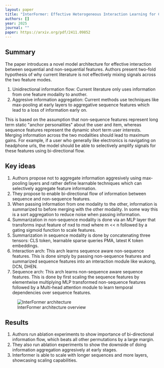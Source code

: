 ```yaml
---
layout: paper
title: "InterFormer: Effective Heterogeneous Interaction Learning for Click-Through Rate Prediction"
authors: []
year: 2025
journal: ""
paper: https://arxiv.org/pdf/2411.09852
---
```


## Summary

The paper introduces a novel model architecture for effective interaction between sequential and non-sequential features. Authors present two-fold hypothesis of why current literature is not effectively mixing signals across the two feature modes. 
1. Unidirectional information flow: Current literature only uses information from one feature modality to another. 
2. Aggresive information aggregation: Current methods use techniques like max-pooling at early layers to aggregative sequence features which lead to a loss of information early on. 

This is based on the assumption that non-sequence features represent long term static "anchor personalities" about the user and item, whereas sequence features represent the dynamic short term user interests. Merging information across the two modalities should lead to maximum gains. For example, if a user who generally like electronics is navigating on headphone urls, the model should be able to selectively amplify signals for these features using bi-directional flow.

## Key ideas

1. Authors propose not to aggregate information aggresively using max-pooling layers and rather define learnable techniques which can selectively aggregate feature information.
2. They propose to enable bi-directional flow of information between sequence and non-sequence features. 
3. When passing information from one modality to the other, information is summarized to before merging with the other modality. In some way this is a sort aggregation to reduce noise when passing information.
4. Summarization in non-sequence modality is done via an MLP layer that transforms input feature of nxd to mxd where m &lt;&lt; n followed by a gating sigmoid function to scale features.
5. Summarization in sequence modality is done by concatenating three tensors: CLS token, learnable sparse queries PMA, latest K token embeddings. 
6. Interaction arch: This arch learns sequence aware non-sequence features. This is done simply by passing non-sequence features and summarized sequence features into an interaction module like wukong, DCN, DHEN. 
7. Sequence arch: This arch learns non-sequence aware sequence features. This is done by first scaling the sequence features by elementwise multiplying MLP transformed non-sequence features followed by a Multi-head attention module to learn temporal dependencies over sequence features. 

<figure class="image-container">
    <img src="{{ '/assets/images/interformer.png' | relative_url }}" alt="InterFormer architecture" class="paper-image">
    <figcaption class="image-caption">InterFormer architecture overview</figcaption>
</figure>

## Results

1. Authors run ablation experiments to show importance of bi-directional information flow, which beats all other permutations by a large margin. 
2. They also run ablation experiments to show the downside of doing information aggregation aggresively at early stages. 
3. Interformer is able to scale with longer sequences and more layers, showcasing scaling capabilities. 